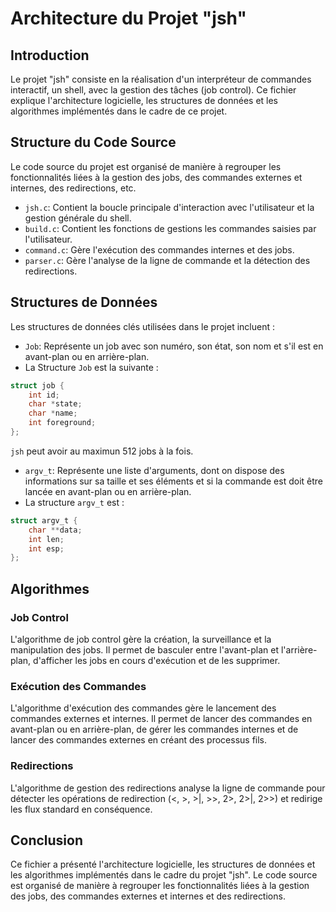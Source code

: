 # Architecture du Projet "jsh"

## Introduction

Le projet "jsh" consiste en la réalisation d'un interpréteur de commandes interactif, un shell, avec la gestion des tâches (job control). Ce fichier explique l'architecture logicielle, les structures de données et les algorithmes implémentés dans le cadre de ce projet.

## Structure du Code Source

Le code source du projet est organisé de manière à regrouper les fonctionnalités liées à la gestion des jobs, des commandes externes et internes, des redirections, etc.

- `jsh.c`: Contient la boucle principale d'interaction avec l'utilisateur et la gestion générale du shell.
- `build.c`: Contient les fonctions de gestions les commandes saisies par l'utilisateur.
- `command.c`: Gère l'exécution des commandes internes et des jobs.
- `parser.c`: Gère l'analyse de la ligne de commande et la détection des redirections.

## Structures de Données

Les structures de données clés utilisées dans le projet incluent :
- `Job`: Représente un job avec son numéro, son état, son nom et s'il est en avant-plan ou en arrière-plan.
- La Structure `Job` est la suivante : 
```c
struct job {
    int id;
    char *state;
    char *name;
    int foreground;
};
```

`jsh` peut avoir au maximun 512 jobs à la fois.

- `argv_t`: Représente une liste d'arguments, dont on dispose des informations sur sa taille et ses éléments et si la commande est doit être lancée en avant-plan ou en arrière-plan.
- La structure ```argv_t``` est : 
```c
struct argv_t {
    char **data;
    int len;
    int esp;
};
```

## Algorithmes

### Job Control
L'algorithme de job control gère la création, la surveillance et la manipulation des jobs. Il permet de basculer entre l'avant-plan et l'arrière-plan, d'afficher les jobs en cours d'exécution et de les supprimer.

### Exécution des Commandes
L'algorithme d'exécution des commandes gère le lancement des commandes externes et internes. Il permet de lancer des commandes en avant-plan ou en arrière-plan, de gérer les commandes internes et de lancer des commandes externes en créant des processus fils.

### Redirections
L'algorithme de gestion des redirections analyse la ligne de commande pour détecter les opérations de redirection (<, >, >|, >>, 2>, 2>|, 2>>) et redirige les flux standard en conséquence.

## Conclusion

Ce fichier a présenté l'architecture logicielle, les structures de données et les algorithmes implémentés dans le cadre du projet "jsh". Le code source est organisé de manière à regrouper les fonctionnalités liées à la gestion des jobs, des commandes externes et internes et des redirections.

